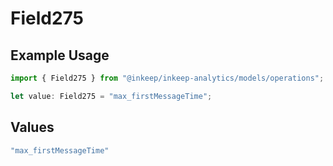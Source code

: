 # Field275

## Example Usage

```typescript
import { Field275 } from "@inkeep/inkeep-analytics/models/operations";

let value: Field275 = "max_firstMessageTime";
```

## Values

```typescript
"max_firstMessageTime"
```